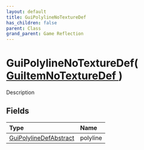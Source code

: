 ```yaml
---
layout: default
title: GuiPolylineNoTextureDef
has_children: false
parent: Class
grand_parent: Game Reflection
---
```

# GuiPolylineNoTextureDef( [ GuiItemNoTextureDef ](/riftbreaker-wiki/docs/game-reflection/classes/gui_item_no_texture_def/) )
Description 

## Fields

| Type | Name |
|:----------|:--------------|
| [GuiPolylineDefAbstract](/riftbreaker-wiki/docs/game-reflection/classes/gui_polyline_def_abstract/) | polyline |

